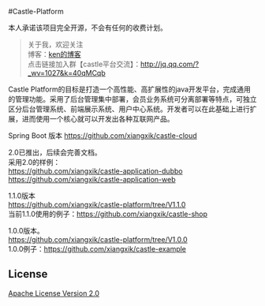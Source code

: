 #Castle-Platform

本人承诺该项目完全开源，不会有任何的收费计划。

> 关于我，欢迎关注   
  博客：[ken的博客](http://ken.whenling.com)  
  点击链接加入群【castle平台交流】：http://jq.qq.com/?_wv=1027&k=40qMCqb

Castle Platform的目标是打造一个高性能、高扩展性的java开发平台，完成通用的管理功能。采用了后台管理集中部署，会员业务系统可分离部署等特点，可独立区分后台管理系统、前端展示系统、用户中心系统。开发者可以在此基础上进行扩展，进而使用一个核心就可以开发出各种互联网产品。 

Spring Boot 版本
https://github.com/xiangxik/castle-cloud

2.0已推出，后续会完善文档。  
采用2.0的样例：  
https://github.com/xiangxik/castle-application-dubbo  
https://github.com/xiangxik/castle-application-web  

1.1.0版本  
https://github.com/xiangxik/castle-platform/tree/V1.1.0  
当前1.1.0使用的例子：https://github.com/xiangxik/castle-shop  

1.0.0版本。   
https://github.com/xiangxik/castle-platform/tree/V1.0.0  
1.0.0例子：https://github.com/xiangxik/castle-example  

## License
[Apache License Version 2.0](https://github.com/xiangxik/castle-platform/blob/master/LICENSE)
